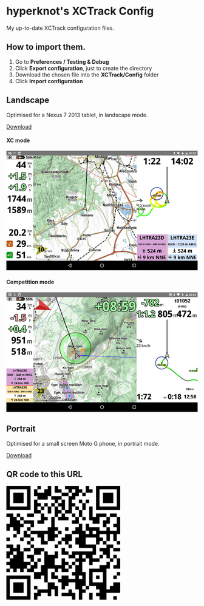 # hyperknot's XCTrack Config

My up-to-date XCTrack configuration files.

## How to import them.

1. Go to **Preferences / Testing & Debug**
2. Click **Export configuration**, just to create the directory
3. Download the chosen file into the **XCTrack/Config** folder
4. Click **Import configuration**




## Landscape

Optimised for a Nexus 7 2013 tablet, in landscape mode. 

[Download](https://rawgit.com/hyperknot/xctrack-config/60d8dd53/screens/hyperknot-landscape.cfg)

#### XC mode

![landscape-xc](images/landscape-xc.jpg)

#### Competition mode

![landscape-comp](images/landscape-comp.jpg)



## Portrait

Optimised for a small screen Moto G phone, in portrait mode. 

[Download](https://rawgit.com/hyperknot/xctrack-config/master/screens/hyperknot-portrait.cfg)





## QR code to this URL

![QR](images/qr.png)